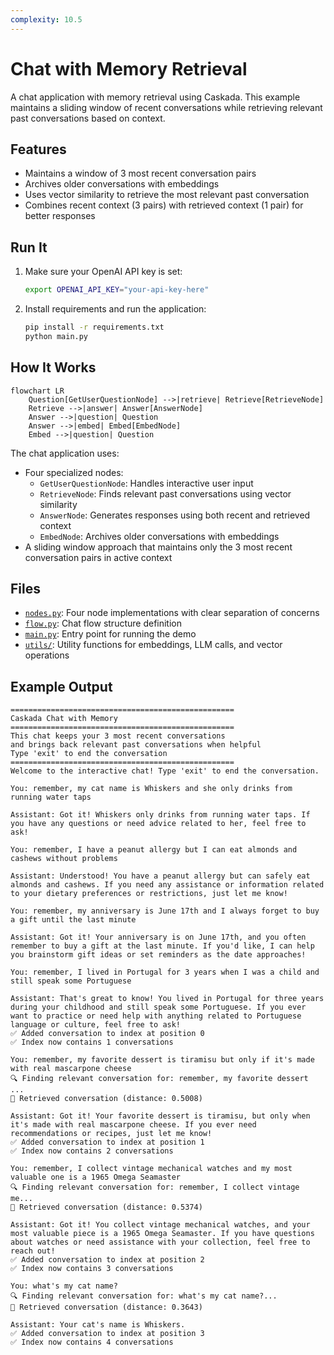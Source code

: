 ```yaml
---
complexity: 10.5
---
```


# Chat with Memory Retrieval

A chat application with memory retrieval using Caskada. This example maintains a sliding window of recent conversations while retrieving relevant past conversations based on context.

## Features

- Maintains a window of 3 most recent conversation pairs
- Archives older conversations with embeddings
- Uses vector similarity to retrieve the most relevant past conversation
- Combines recent context (3 pairs) with retrieved context (1 pair) for better responses

## Run It

1. Make sure your OpenAI API key is set:

   ```bash
   export OPENAI_API_KEY="your-api-key-here"
   ```

2. Install requirements and run the application:
   ```bash
   pip install -r requirements.txt
   python main.py
   ```

## How It Works

```mermaid
flowchart LR
    Question[GetUserQuestionNode] -->|retrieve| Retrieve[RetrieveNode]
    Retrieve -->|answer| Answer[AnswerNode]
    Answer -->|question| Question
    Answer -->|embed| Embed[EmbedNode]
    Embed -->|question| Question
```

The chat application uses:

- Four specialized nodes:
  - `GetUserQuestionNode`: Handles interactive user input
  - `RetrieveNode`: Finds relevant past conversations using vector similarity
  - `AnswerNode`: Generates responses using both recent and retrieved context
  - `EmbedNode`: Archives older conversations with embeddings
- A sliding window approach that maintains only the 3 most recent conversation pairs in active context

## Files

- [`nodes.py`](./nodes.py): Four node implementations with clear separation of concerns
- [`flow.py`](./flow.py): Chat flow structure definition
- [`main.py`](./main.py): Entry point for running the demo
- [`utils/`](./utils/): Utility functions for embeddings, LLM calls, and vector operations

## Example Output

```
==================================================
Caskada Chat with Memory
==================================================
This chat keeps your 3 most recent conversations
and brings back relevant past conversations when helpful
Type 'exit' to end the conversation
==================================================
Welcome to the interactive chat! Type 'exit' to end the conversation.

You: remember, my cat name is Whiskers and she only drinks from running water taps

Assistant: Got it! Whiskers only drinks from running water taps. If you have any questions or need advice related to her, feel free to ask!

You: remember, I have a peanut allergy but I can eat almonds and cashews without problems

Assistant: Understood! You have a peanut allergy but can safely eat almonds and cashews. If you need any assistance or information related to your dietary preferences or restrictions, just let me know!

You: remember, my anniversary is June 17th and I always forget to buy a gift until the last minute

Assistant: Got it! Your anniversary is on June 17th, and you often remember to buy a gift at the last minute. If you'd like, I can help you brainstorm gift ideas or set reminders as the date approaches!

You: remember, I lived in Portugal for 3 years when I was a child and still speak some Portuguese

Assistant: That's great to know! You lived in Portugal for three years during your childhood and still speak some Portuguese. If you ever want to practice or need help with anything related to Portuguese language or culture, feel free to ask!
✅ Added conversation to index at position 0
✅ Index now contains 1 conversations

You: remember, my favorite dessert is tiramisu but only if it's made with real mascarpone cheese
🔍 Finding relevant conversation for: remember, my favorite dessert ...
📄 Retrieved conversation (distance: 0.5008)

Assistant: Got it! Your favorite dessert is tiramisu, but only when it's made with real mascarpone cheese. If you ever need recommendations or recipes, just let me know!
✅ Added conversation to index at position 1
✅ Index now contains 2 conversations

You: remember, I collect vintage mechanical watches and my most valuable one is a 1965 Omega Seamaster
🔍 Finding relevant conversation for: remember, I collect vintage me...
📄 Retrieved conversation (distance: 0.5374)

Assistant: Got it! You collect vintage mechanical watches, and your most valuable piece is a 1965 Omega Seamaster. If you have questions about watches or need assistance with your collection, feel free to reach out!
✅ Added conversation to index at position 2
✅ Index now contains 3 conversations

You: what's my cat name?
🔍 Finding relevant conversation for: what's my cat name?...
📄 Retrieved conversation (distance: 0.3643)

Assistant: Your cat's name is Whiskers.
✅ Added conversation to index at position 3
✅ Index now contains 4 conversations
```
